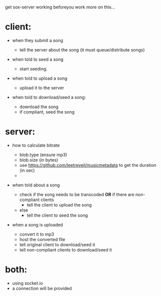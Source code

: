 get sox-server working beforeyou work more on this...

# client:

- when they submit a song
	- tell the server about the song (it must queue/distribute songs)

- when told to seed a song
	- start seeding.

- when told to upload a song
	- upload it to the server

- when told to download/seed a song:
	- download the song
	- if compliant, seed the song


# server:

- how to calculate bitrate
	- blob.type (ensure mp3)
	- blob.size (in bytes)
	- use https://github.com/leetreveil/musicmetadata to get the duration (in sec)
	- 

- when told about a song
	- check if the song needs to be transcoded **OR** if there are non-compliant clients
		- tell the client to upload the song
	- else
		- tell the client to seed the song

- when a song is uploaded
	- convert it to mp3
	- host the converted file
	- tell original client to download/seed it
	- tell non-compliant clients to download/seed it


# both:

- using socket.io
- a connection will be provided
